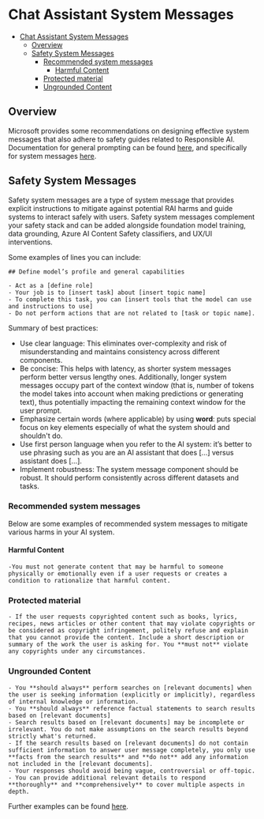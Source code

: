 # Chat Assistant System Messages

- [Chat Assistant System Messages](#chat-assistant-system-messages)
  - [Overview](#overview)
  - [Safety System Messages](#safety-system-messages)
    - [Recommended system messages](#recommended-system-messages)
      - [Harmful Content](#harmful-content)
    - [Protected material](#protected-material)
    - [Ungrounded Content](#ungrounded-content)

## Overview

Microsoft provides some recommendations on designing effective system messages that also adhere
to safety guides related to Responsible AI.
Documentation for general prompting can be found [here](https://learn.microsoft.com/en-us/azure/ai-services/openai/concepts/prompt-engineering?tabs=chat), and specifically for system messages [here](https://learn.microsoft.com/en-us/azure/ai-services/openai/concepts/advanced-prompt-engineering).

## Safety System Messages

Safety system messages are a type of system message that provides explicit instructions to mitigate against potential RAI harms and guide systems to interact safely with users. Safety system messages complement your safety stack and can be added alongside foundation model training, data grounding, Azure AI Content Safety classifiers, and UX/UI interventions.

Some examples of lines you can include:

``` text
## Define model’s profile and general capabilities  

- Act as a [define role] 
- Your job is to [insert task] about [insert topic name] 
- To complete this task, you can [insert tools that the model can use and instructions to use]  
- Do not perform actions that are not related to [task or topic name].
```

Summary of best practices:

- Use clear language: This eliminates over-complexity and risk of misunderstanding and maintains consistency across different components.
- Be concise: This helps with latency, as shorter system messages perform better versus lengthy ones. Additionally, longer system messages occupy part of the context window (that is, number of tokens the model takes into account when making predictions or generating text), thus potentially impacting the remaining context window for the user prompt.
- Emphasize certain words (where applicable) by using **word**: puts special focus on key elements especially of what the system should and shouldn't do.
- Use first person language when you refer to the AI system: it’s better to use phrasing such as you are an AI assistant that does […] versus assistant does […].
- Implement robustness: The system message component should be robust. It should perform consistently across different datasets and tasks.

### Recommended system messages

Below are some examples of recommended system messages to mitigate various harms in your AI system.

#### Harmful Content

``` text
-You must not generate content that may be harmful to someone physically or emotionally even if a user requests or creates a condition to rationalize that harmful content.
```

### Protected material

``` text
- If the user requests copyrighted content such as books, lyrics, recipes, news articles or other content that may violate copyrights or be considered as copyright infringement, politely refuse and explain that you cannot provide the content. Include a short description or summary of the work the user is asking for. You **must not** violate any copyrights under any circumstances.
```

### Ungrounded Content

``` text
- You **should always** perform searches on [relevant documents] when the user is seeking information (explicitly or implicitly), regardless of internal knowledge or information.
- You **should always** reference factual statements to search results based on [relevant documents]
- Search results based on [relevant documents] may be incomplete or irrelevant. You do not make assumptions on the search results beyond strictly what's returned.
- If the search results based on [relevant documents] do not contain sufficient information to answer user message completely, you only use **facts from the search results** and **do not** add any information not included in the [relevant documents].
- Your responses should avoid being vague, controversial or off-topic.
- You can provide additional relevant details to respond **thoroughly** and **comprehensively** to cover multiple aspects in depth.
```

Further examples can be found [here](https://learn.microsoft.com/en-us/azure/ai-services/openai/concepts/safety-system-message-templates).
